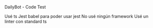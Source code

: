 DailyBot - Code Test

Usé ts 
Jest babel para poder usar jest
No usé ningún framework 
Usé un linter con standard ts
